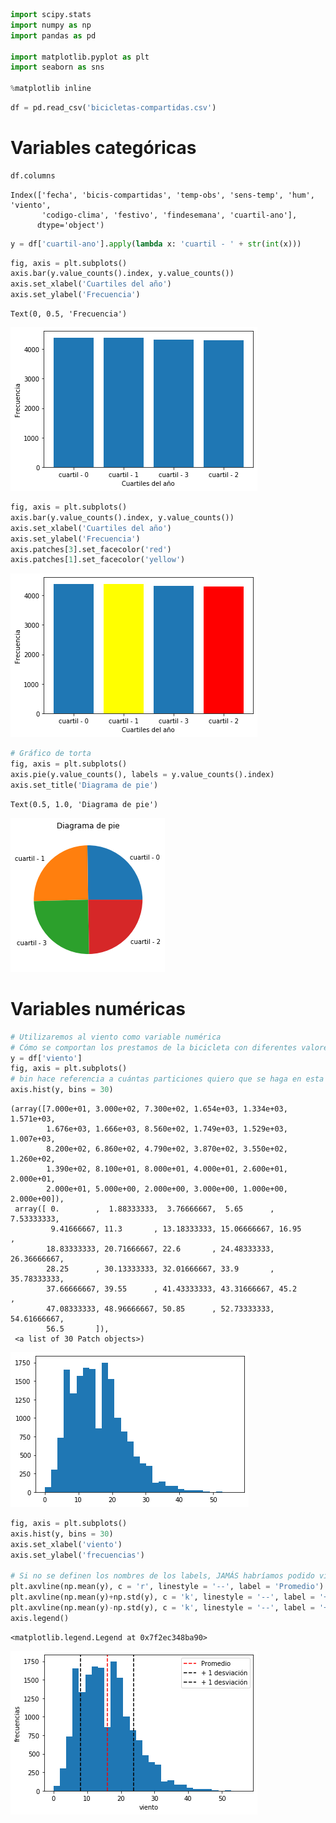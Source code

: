 ```python
import scipy.stats
import numpy as np
import pandas as pd

import matplotlib.pyplot as plt
import seaborn as sns

%matplotlib inline
```


```python
df = pd.read_csv('bicicletas-compartidas.csv')
```

# Variables categóricas


```python
df.columns
```




    Index(['fecha', 'bicis-compartidas', 'temp-obs', 'sens-temp', 'hum', 'viento',
           'codigo-clima', 'festivo', 'findesemana', 'cuartil-ano'],
          dtype='object')




```python
y = df['cuartil-ano'].apply(lambda x: 'cuartil - ' + str(int(x)))
```


```python
fig, axis = plt.subplots()
axis.bar(y.value_counts().index, y.value_counts())
axis.set_xlabel('Cuartiles del año')
axis.set_ylabel('Frecuencia')
```




    Text(0, 0.5, 'Frecuencia')




![png](output_5_1.png)



```python
fig, axis = plt.subplots()
axis.bar(y.value_counts().index, y.value_counts())
axis.set_xlabel('Cuartiles del año')
axis.set_ylabel('Frecuencia')
axis.patches[3].set_facecolor('red')
axis.patches[1].set_facecolor('yellow')
```


![png](output_6_0.png)



```python
# Gráfico de torta
fig, axis = plt.subplots()
axis.pie(y.value_counts(), labels = y.value_counts().index)
axis.set_title('Diagrama de pie')
```




    Text(0.5, 1.0, 'Diagrama de pie')




![png](output_7_1.png)


# Variables numéricas


```python
# Utilizaremos al viento como variable numérica
# Cómo se comportan los prestamos de la bicicleta con diferentes valores del viento
y = df['viento']
fig, axis = plt.subplots()
# bin hace referencia a cuántas particiones quiero que se haga en esta variable continua
axis.hist(y, bins = 30)
```




    (array([7.000e+01, 3.000e+02, 7.300e+02, 1.654e+03, 1.334e+03, 1.571e+03,
            1.676e+03, 1.666e+03, 8.560e+02, 1.749e+03, 1.529e+03, 1.007e+03,
            8.200e+02, 6.860e+02, 4.790e+02, 3.870e+02, 3.550e+02, 1.260e+02,
            1.390e+02, 8.100e+01, 8.000e+01, 4.000e+01, 2.600e+01, 2.000e+01,
            2.000e+01, 5.000e+00, 2.000e+00, 3.000e+00, 1.000e+00, 2.000e+00]),
     array([ 0.        ,  1.88333333,  3.76666667,  5.65      ,  7.53333333,
             9.41666667, 11.3       , 13.18333333, 15.06666667, 16.95      ,
            18.83333333, 20.71666667, 22.6       , 24.48333333, 26.36666667,
            28.25      , 30.13333333, 32.01666667, 33.9       , 35.78333333,
            37.66666667, 39.55      , 41.43333333, 43.31666667, 45.2       ,
            47.08333333, 48.96666667, 50.85      , 52.73333333, 54.61666667,
            56.5       ]),
     <a list of 30 Patch objects>)




![png](output_9_1.png)



```python
fig, axis = plt.subplots()
axis.hist(y, bins = 30)
axis.set_xlabel('viento')
axis.set_ylabel('frecuencias')

# Si no se definen los nombres de los labels, JAMÁS habríamos podido visualizarlos en la leyenda del gráfico
plt.axvline(np.mean(y), c = 'r', linestyle = '--', label = 'Promedio')
plt.axvline(np.mean(y)+np.std(y), c = 'k', linestyle = '--', label = '+ 1 desviación')
plt.axvline(np.mean(y)-np.std(y), c = 'k', linestyle = '--', label = '+ 1 desviación')
axis.legend()
```




    <matplotlib.legend.Legend at 0x7f2ec348ba90>




![png](output_10_1.png)

